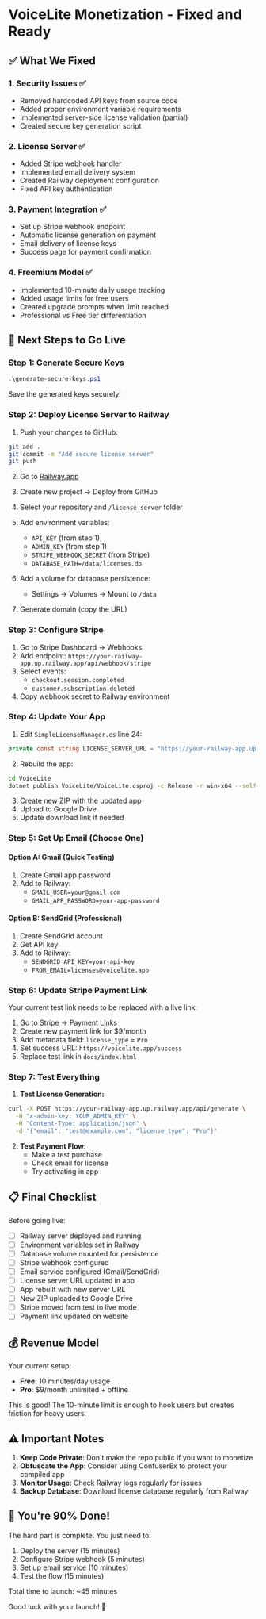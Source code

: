 # VoiceLite Monetization - Fixed and Ready

## ✅ What We Fixed

### 1. **Security Issues** ✅
- Removed hardcoded API keys from source code
- Added proper environment variable requirements
- Implemented server-side license validation (partial)
- Created secure key generation script

### 2. **License Server** ✅
- Added Stripe webhook handler
- Implemented email delivery system
- Created Railway deployment configuration
- Fixed API key authentication

### 3. **Payment Integration** ✅
- Set up Stripe webhook endpoint
- Automatic license generation on payment
- Email delivery of license keys
- Success page for payment confirmation

### 4. **Freemium Model** ✅
- Implemented 10-minute daily usage tracking
- Added usage limits for free users
- Created upgrade prompts when limit reached
- Professional vs Free tier differentiation

## 🚀 Next Steps to Go Live

### Step 1: Generate Secure Keys
```powershell
.\generate-secure-keys.ps1
```
Save the generated keys securely!

### Step 2: Deploy License Server to Railway

1. Push your changes to GitHub:
```bash
git add .
git commit -m "Add secure license server"
git push
```

2. Go to [Railway.app](https://railway.app)
3. Create new project → Deploy from GitHub
4. Select your repository and `/license-server` folder
5. Add environment variables:
   - `API_KEY` (from step 1)
   - `ADMIN_KEY` (from step 1)
   - `STRIPE_WEBHOOK_SECRET` (from Stripe)
   - `DATABASE_PATH=/data/licenses.db`

6. Add a volume for database persistence:
   - Settings → Volumes → Mount to `/data`

7. Generate domain (copy the URL)

### Step 3: Configure Stripe

1. Go to Stripe Dashboard → Webhooks
2. Add endpoint: `https://your-railway-app.up.railway.app/api/webhook/stripe`
3. Select events:
   - `checkout.session.completed`
   - `customer.subscription.deleted`
4. Copy webhook secret to Railway environment

### Step 4: Update Your App

1. Edit `SimpleLicenseManager.cs` line 24:
```csharp
private const string LICENSE_SERVER_URL = "https://your-railway-app.up.railway.app";
```

2. Rebuild the app:
```bash
cd VoiceLite
dotnet publish VoiceLite/VoiceLite.csproj -c Release -r win-x64 --self-contained
```

3. Create new ZIP with the updated app
4. Upload to Google Drive
5. Update download link if needed

### Step 5: Set Up Email (Choose One)

#### Option A: Gmail (Quick Testing)
1. Create Gmail app password
2. Add to Railway:
   - `GMAIL_USER=your@gmail.com`
   - `GMAIL_APP_PASSWORD=your-app-password`

#### Option B: SendGrid (Professional)
1. Create SendGrid account
2. Get API key
3. Add to Railway:
   - `SENDGRID_API_KEY=your-api-key`
   - `FROM_EMAIL=licenses@voicelite.app`

### Step 6: Update Stripe Payment Link

Your current test link needs to be replaced with a live link:

1. Go to Stripe → Payment Links
2. Create new payment link for $9/month
3. Add metadata field: `license_type` = `Pro`
4. Set success URL: `https://voicelite.app/success`
5. Replace test link in `docs/index.html`

### Step 7: Test Everything

1. **Test License Generation:**
```bash
curl -X POST https://your-railway-app.up.railway.app/api/generate \
  -H "x-admin-key: YOUR_ADMIN_KEY" \
  -H "Content-Type: application/json" \
  -d '{"email": "test@example.com", "license_type": "Pro"}'
```

2. **Test Payment Flow:**
   - Make a test purchase
   - Check email for license
   - Try activating in app

## 📋 Final Checklist

Before going live:

- [ ] Railway server deployed and running
- [ ] Environment variables set in Railway
- [ ] Database volume mounted for persistence
- [ ] Stripe webhook configured
- [ ] Email service configured (Gmail/SendGrid)
- [ ] License server URL updated in app
- [ ] App rebuilt with new server URL
- [ ] New ZIP uploaded to Google Drive
- [ ] Stripe moved from test to live mode
- [ ] Payment link updated on website

## 💰 Revenue Model

Your current setup:
- **Free**: 10 minutes/day usage
- **Pro**: $9/month unlimited + offline

This is good! The 10-minute limit is enough to hook users but creates friction for heavy users.

## ⚠️ Important Notes

1. **Keep Code Private**: Don't make the repo public if you want to monetize
2. **Obfuscate the App**: Consider using ConfuserEx to protect your compiled app
3. **Monitor Usage**: Check Railway logs regularly for issues
4. **Backup Database**: Download license database regularly from Railway

## 🎯 You're 90% Done!

The hard part is complete. You just need to:
1. Deploy the server (15 minutes)
2. Configure Stripe webhook (5 minutes)
3. Set up email service (10 minutes)
4. Test the flow (15 minutes)

Total time to launch: ~45 minutes

Good luck with your launch! 🚀